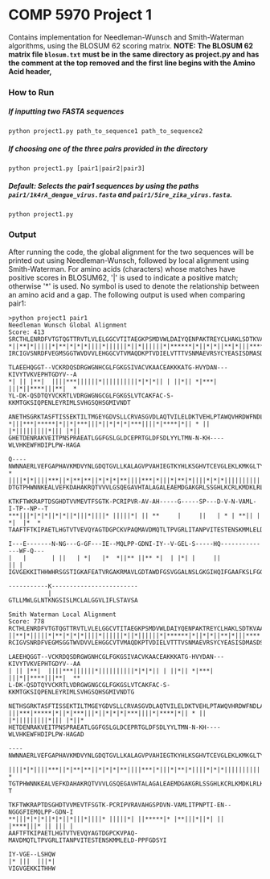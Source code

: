 # COMP 5970 Project 1
Contains implementation for Needleman-Wunsch and Smith-Waterman algorithms, using the BLOSUM 62 scoring matrix. **NOTE: The BLOSUM 62 matrix file `blosum.txt` must be in the same directory as project.py and has the comment at the top removed and the first line begins with the Amino Acid header,**


### How to Run

##### If inputting two FASTA sequences
`python project1.py path_to_sequence1 path_to_sequence2`

##### If choosing one of the three pairs provided in the directory
`python project1.py [pair1|pair2|pair3]`

##### Default: Selects the pair1 sequences by using the paths `pair1/1k4rA_dengue_virus.fasta` and `pair1/5ire_zika_virus.fasta`.
`python project1.py`

### Output
After running the code, the global alignment for the two sequences will be printed out using Needleman-Wunsch, followed by local alignment using Smith-Waterman.   For amino acids (characters) whose matches have positive scores in BLOSUM62, '|' is used to indicate a positive match; otherwise  '*' is used. No symbol is used to denote the relationship between an amino acid and a gap. The following output is used when comparing pair1:
```
>python project1 pair1
Needleman Wunsch Global Alignment
Score: 413
SRCTHLENRDFVTGTQGTTRVTLVLELGGCVTITAEGKPSMDVWLDAIYQENPAKTREYCLHAKLSDTKVAARCPTMGPA
*||**|*|||||*|**|*|*|*||||*||||||*||*||||||*|******|*||*|*||**|*|||****|||||*|*|
IRCIGVSNRDFVEGMSGGTWVDVVLEHGGCVTVMAQDKPTVDIELVTTTVSNMAEVRSYCYEASISDMASDSRCPTQGEA

TLAEEHQGGT--VCKRDQSDRGWGNHCGLFGKGSIVACVKAACEAKKKATG-HVYDAN---KIVYTVKVEPHTGDYV--A
*| || |**|  ||||***||||||*||||||||||*|*|*|| | ||*|| *|***|   |||*||****|||**|  *
YL-DK-QSDTQYVCKRTLVDRGWGNGCGLFGKGSLVTCAKFAC-S-KKMTGKSIQPENLEYRIMLSVHGSQHSGMIVNDT

ANETHSGRKTASFTISSEKTILTMGEYGDVSLLCRVASGVDLAQTVILELDKTVEHLPTAWQVHRDWFNDLALPWKHEGA
*|||***|*****|*||*|***|||*||*|*|*|***||||*|****|*|| * ||    |*|||||||||*||| |*||
GHETDENRAKVEITPNSPRAEATLGGFGSLGLDCEPRTGLDFSDLYYLTMN-N-KH----WLVHKEWFHDIPLPW-HAGA

Q----NWNNAERLVEFGAPHAVKMDVYNLGDQTGVLLKALAGVPVAHIEGTKYHLKSGHVTCEVGLEKLKMKGLTYTMCD
*    ||||*|*||||***||*|**|**||*|*|*|**||||***|*|||*|**|*||||*|*|*||||||||||||||
DTGTPHWNNKEALVEFKDAHAKRQTVVVLGSQEGAVHTALAGALEAEMDGAKGRLSSGHLKCRLKMDKLRLKGVSYSLC-

KTKFTWKRAPTDSGHDTVVMEVTFSGTK-PCRIPVR-AV-AH-----G-----SP---D-V-N-VAML-I-TP--NP--T
***|||*|*|*||*|*||*|||*||||* |||||*| || **     |     ||   | * | **|| | *|  |*  *
TAAFTFTKIPAETLHGTVTVEVQYAGTDGPCKVPAQMAVDMQTLTPVGRLITANPVITESTENSKMMLELDPPFGDSYIV

I---E-------N-NG---G-GF---IE--MQLPP-GDNI-IY--V-GEL-S-----HQ--------------WF-Q---
|   |       | ||   | *|   |*  *||** ||** *|  | |*| |     ||              || |
IGVGEKKITHHWHRSGSTIGKAFEATVRGAKRMAVLGDTAWDFGSVGGALNSLGKGIHQIFGAAFKSLFGGMSWFSQILI

-----------K------------------------
           |
GTLLMWLGLNTKNGSISLMCLALGGVLIFLSTAVSA

Smith Waterman Local Alignment
Score: 778
RCTHLENRDFVTGTQGTTRVTLVLELGGCVTITAEGKPSMDVWLDAIYQENPAKTREYCLHAKLSDTKVAARCPTMGPAT
||**|*|||||*|**|*|*|*||||*||||||*||*||||||*|******|*||*|*||**|*|||****|||||*|*|*
RCIGVSNRDFVEGMSGGTWVDVVLEHGGCVTVMAQDKPTVDIELVTTTVSNMAEVRSYCYEASISDMASDSRCPTQGEAY

LAEEHQGGT--VCKRDQSDRGWGNHCGLFGKGSIVACVKAACEAKKKATG-HVYDAN---KIVYTVKVEPHTGDYV--AA
| || |**|  ||||***||||||*||||||||||*|*|*|| | ||*|| *|***|   |||*||****|||**|  **
L-DK-QSDTQYVCKRTLVDRGWGNGCGLFGKGSLVTCAKFAC-S-KKMTGKSIQPENLEYRIMLSVHGSQHSGMIVNDTG

NETHSGRKTASFTISSEKTILTMGEYGDVSLLCRVASGVDLAQTVILELDKTVEHLPTAWQVHRDWFNDLALPWKHEGAQ
|||***|*****|*||*|***|||*||*|*|*|***||||*|****|*|| * ||    |*|||||||||*||| |*||*
HETDENRAKVEITPNSPRAEATLGGFGSLGLDCEPRTGLDFSDLYYLTMN-N-KH----WLVHKEWFHDIPLPW-HAGAD

----NWNNAERLVEFGAPHAVKMDVYNLGDQTGVLLKALAGVPVAHIEGTKYHLKSGHVTCEVGLEKLKMKGLTYTMCDK
    ||||*|*||||***||*|**|**||*|*|*|**||||***|*|||*|**|*||||*|*|*|||||||||||||| *
TGTPHWNNKEALVEFKDAHAKRQTVVVLGSQEGAVHTALAGALEAEMDGAKGRLSSGHLKCRLKMDKLRLKGVSYSLC-T

TKFTWKRAPTDSGHDTVVMEVTFSGTK-PCRIPVRAVAHGSPDVN-VAMLITPNPTI-EN--NGGGFIEMQLPP-GDN-I
**|||*|*|*||*|*||*|||*||||* |||||*| ||*****|* |**|||*||*| ||  |****|||* || ||| |
AAFTFTKIPAETLHGTVTVEVQYAGTDGPCKVPAQ-MAVDMQTLTPVGRLITANPVITESTENSKMMLELD-PPFGDSYI

IY-VGE--LSHQW
|* |||  |||*|
VIGVGEKKITHHW
```
